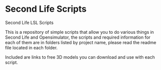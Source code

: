 # Second Life Scripts
Second Life LSL Scripts

This is a repository of simple scripts that allow you to do various things in Second Life and Opensimulator, the scripts and required information for each of them are in folders listed by project name, please read the readme file located in each folder.

Included are links to free 3D models you can download and use with each script.
